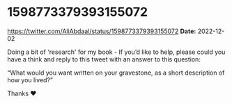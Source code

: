# 1598773379393155072
https://twitter.com/AliAbdaal/status/1598773379393155072
**Date:** 2022-12-02

Doing a bit of ‘research' for my book - If you’d like to help, please could you have a think and reply to this tweet with an answer to this question: 

“What would you want written on your gravestone, as a short description of how you lived?”

Thanks ❤️

